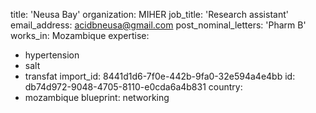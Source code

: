 title: 'Neusa Bay'
organization: MIHER
job_title: 'Research assistant'
email_address: acidbneusa@gmail.com
post_nominal_letters: 'Pharm B'
works_in: Mozambique
expertise:
  - hypertension
  - salt
  - transfat
import_id: 8441d1d6-7f0e-442b-9fa0-32e594a4e4bb
id: db74d972-9048-4705-8110-e0cda6a4b831
country:
  - mozambique
blueprint: networking
